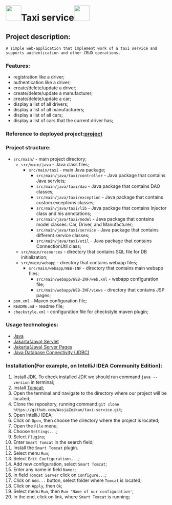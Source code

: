 # <img height="48" src="E:\Download\taxi_cab_transportation_automobile_car_vehicle_icon_128574.svg" width="48"/>Taxi service<img height="48" src="E:\Download\taxi_cab_transportation_automobile_car_vehicle_icon_128574.svg" width="48"/>
## Project description:
`A simple web-application that implement work of a taxi service and supports authentication and other CRUD operations.`
 
### Features:
+ registration like a driver;
+ authentication like a driver;
+ create/delete/update a driver;
+ create/delete/update a manufacturer;
+ create/delete/update a car;
+ display a list of all drivers;
+ display a list of all manufacturers;
+ display a list of all cars;
+ display a list of cars that the current driver has;

### Reference to deployed project:[project](http://taxiservice-env.eba-mmdd2mai.us-east-1.elasticbeanstalk.com/)
### Project structure:
+ `src/main/` - main project directory;
    + `src/main/java` - Java class files;
      + `src/main/taxi` - main Java package;
        + `src/main/java/taxi/controller` - Java package that contains Java servlets;
        + `src/main/java/taxi/dao` - Java package that contains DAO classes;
        + `src/main/java/taxi/exception` - Java package that contains custom exceptions classes;
        + `src/main/java/taxi/lib` - Java package that contains Injector class and his annotations;
        + `src/main/java/taxi/model` - Java package that contains model classes: Car, Driver, and Manufacturer;
        + `src/main/java/taxi/service` - Java package that contains different service classes;
        + `src/main/java/taxi/util` - Java package that contains ConnectionUtil class;
    + `src/main/resources` - directory that contains SQL file for DB initialization;
    + `src/main/webapp` - directory that contains webapp files;
      + `src/main/webapp/WEB-INF` - directory that contains main webapp files;
        + `src/main/webapp/WEB-INF/web.xml` - webapp configuration file;
        + `src/main/webapp/WEB-INF/views` - directory that contains JSP pages;
+ `pom.xml` - Maven configuration file;
+ `README.md` - readme file;
+ `checkstyle.xml` - configuration file for checkstyle maven plugin;
### Usage technologies:
+ [Java](https://en.wikipedia.org/wiki/Java_(software_platform))
+ [Jakarta(Java) Servlet](https://en.wikipedia.org/wiki/Jakarta_Servlet)
+ [Jakarta(Java) Server Pages](https://en.wikipedia.org/wiki/Jakarta_Server_Pages)
+ [Java Database Connectivity (JDBC)](https://en.wikipedia.org/wiki/Java_Database_Connectivity)
### Installation(For example, on IntelliJ IDEA Community Edition):
1. Install [JDK](https://www.oracle.com/java/technologies/downloads/). To check installed JDK we should run command `java --version` in terminal;
2. Install [Tomcat](https://tomcat.apache.org/download-90.cgi);
3. Open the terminal and navigate to the directory where our project will be located;
4. Clone the repository, running command:`git clone https://github.com/WasjaZeikan/taxi-service.git`; 
5. Open IntelliJ IDEA;
6. Click on `Open`, then choose the directory where the project is located; 
7. Open the `File` menu;
8. Choose `Settings...`;
9. Select `Plugins`;
10. Enter `Smart Tomcat` in the search field;
11. Install the `Smart Tomcat` plugin.
12. Select menu `Run`; 
13. Select `Edit Configurations...`;
14. Add new configuration, select `Smart Tomcat`;
15. Enter any name in field `Name:`;
16. In field `Tomcat Server` click on `Configure...`;
17. Click on `Add...` button, select folder where `Tomcat` is located;
18. Click on `Apply`, then `Ok`;
19. Select menu `Run`, then `Run 'Name of our configuration'`;
20. In the end, click on link, where `Smart Tomcat` is running;